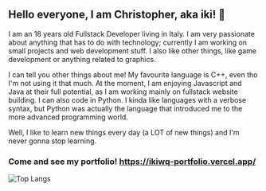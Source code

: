 ## Hello everyone, I am Christopher, aka iki! 👋
 I am an 18 years old Fullstack Developer living in Italy. I am very passionate about anything that has to do with technology; currently I am working on small projects and web development stuff. I also like other things, like game development or anything related to graphics.

I can tell you other things about me! My favourite language is C++, even tho I'm not using it that much. 
At the moment, I am enjoying Javascript and Java at their full potential, as I am working mainly on fullstack website building. I can also code in Python. I kinda like languages with a verbose syntax, but Python was actually the language that introduced me to the more advanced programming world.

Well, I like to learn new things every day (a LOT of new things) and I'm never gonna stop learning.

### Come and see my portfolio! https://ikiwq-portfolio.vercel.app/

 ![Top Langs](https://github-readme-stats.vercel.app/api/top-langs/?username=ikiwq&hide=css,scss,html&theme=tokyonight)

<!--
**ikiwq/ikiwq** is a ✨ _special_ ✨ repository because its `README.md` (this file) appears on your GitHub profile.

Here are some ideas to get you started:

- 🔭 I’m currently working on ...
- 🌱 I’m currently learning ...
- 👯 I’m looking to collaborate on ...
- 🤔 I’m looking for help with ...
- 💬 Ask me about ...
- 📫 How to reach me: ...
- 😄 Pronouns: ...
- ⚡ Fun fact: ...
-->
